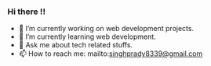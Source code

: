 
### Hi there !!


- 🔭 I’m currently working on web development projects.
- 🌱 I’m currently learning web development.
- 💬 Ask me about tech related stuffs.
- 📫 How to reach me: mailto:singhprady8339@gmail.com

